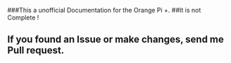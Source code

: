 ###This a unofficial Documentation for the Orange Pi +.
##It is not Complete !
## If you found an Issue or make changes, send me Pull request. 

